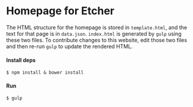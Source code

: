 # Homepage for Etcher

The HTML structure for the homepage is stored in `template.html`, and the text
for that page is in `data.json`. `index.html` is generated by `gulp` using these
two files. To contribute changes to this website, edit those two files and then
re-run `gulp` to update the rendered HTML.

#### Install deps
```
$ npm install & bower install
```
#### Run
```
$ gulp
```
